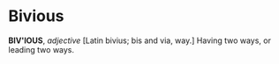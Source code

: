 # Bivious

**BIV'IOUS**, _adjective_ \[Latin bivius; bis and via, way.\] Having two ways, or leading two ways.